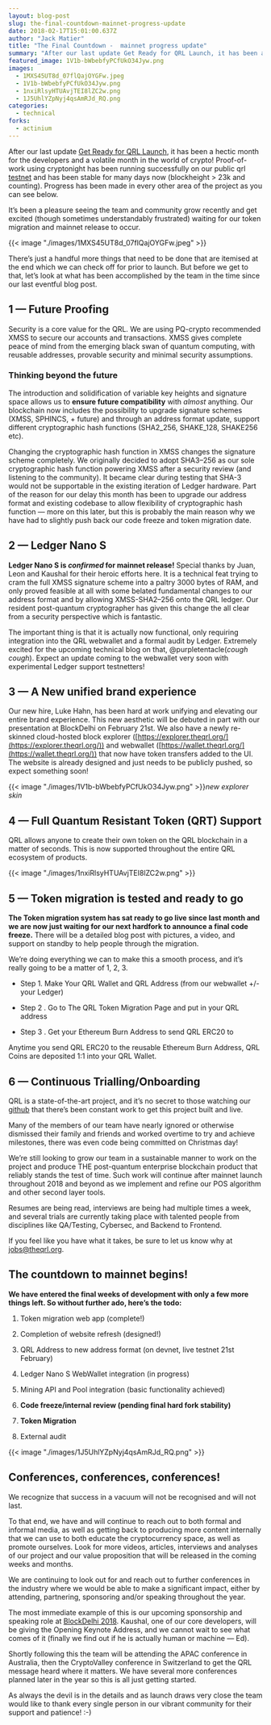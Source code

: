 ```yaml
---
layout: blog-post
slug: the-final-countdown-mainnet-progress-update
date: 2018-02-17T15:01:00.637Z
author: "Jack Matier"
title: "The Final Countdown -  mainnet progress update"
summary: "After our last update Get Ready for QRL Launch, it has been a hectic month for the developers and a volatile month in the world of crypto! Proof-of-work using cryptonight has been running successfully on our public qrl testnet and has been stable for many days now (blockheight > 23k and counting). Progress has been made in every other area of the project as you can see below."
featured_image: 1V1b-bWbebfyPCfUkO34Jyw.png
images:
  - 1MXS45UT8d_07flQajOYGFw.jpeg
  - 1V1b-bWbebfyPCfUkO34Jyw.png
  - 1nxiRlsyHTUAvjTEI8lZC2w.png
  - 1J5UhlYZpNyj4qsAmRJd_RQ.png
categories:
  - technical
forks:
  - actinium
---
```


After our last update [Get Ready for QRL Launch](/blog/get-ready-for-qrl-launch), it has been a hectic month for the developers and a volatile month in the world of crypto! Proof-of-work using cryptonight has been running successfully on our public qrl [testnet](https://explorer.theqrl.org/) and has been stable for many days now (blockheight &gt; 23k and counting). Progress has been made in every other area of the project as you can see below.

It’s been a pleasure seeing the team and community grow recently and get excited (though sometimes understandably frustrated) waiting for our token migration and mainnet release to occur.

{{< image "./images/1MXS45UT8d_07flQajOYGFw.jpeg" >}}

There’s just a handful more things that need to be done that are itemised at the end which we can check off for prior to launch. But before we get to that, let’s look at what has been accomplished by the team in the time since our last eventful blog post.

## 1 — Future Proofing

Security is a core value for the QRL. We are using PQ-crypto recommended XMSS to secure our accounts and transactions. XMSS gives complete peace of mind from the emerging black swan of quantum computing, with reusable addresses, provable security and minimal security assumptions.

### Thinking beyond the future

The introduction and solidification of variable key heights and signature space allows us to **ensure future compatibility** with *almost* anything. Our blockchain now includes the possibility to upgrade signature schemes (XMSS, SPHINCS, + future) and through an address format update, support different cryptographic hash functions (SHA2_256, SHAKE_128, SHAKE256 etc).

Changing the cryptographic hash function in XMSS changes the signature scheme completely. We originally decided to adopt SHA3–256 as our sole cryptographic hash function powering XMSS after a security review (and listening to the community). It became clear during testing that SHA-3 would not be supportable in the existing iteration of Ledger hardware. Part of the reason for our delay this month has been to upgrade our address format and existing codebase to allow flexibility of cryptographic hash function — more on this later, but this is probably the main reason why we have had to slightly push back our code freeze and token migration date.

## 2 — Ledger Nano S

**Ledger Nano S is *confirmed* for mainnet release!** Special thanks by Juan, Leon and Kaushal for their heroic efforts here. It is a technical feat trying to cram the full XMSS signature scheme into a paltry 3000 bytes of RAM, and only proved feasible at all with some belated fundamental changes to our address format and by allowing XMSS-SHA2–256 onto the QRL ledger. Our resident post-quantum cryptographer has given this change the all clear from a security perspective which is fantastic.

The important thing is that it is actually now functional, only requiring integration into the QRL webwallet and a formal audit by Ledger. Extremely excited for the upcoming technical blog on that, @purpletentacle(*cough cough*). Expect an update coming to the webwallet very soon with experimental Ledger support testnetters!

## 3 — A New unified brand experience

Our new hire, Luke Hahn, has been hard at work unifying and elevating our entire brand experience. This new aesthetic will be debuted in part with our presentation at BlockDelhi on February 21st. We also have a newly re-skinned cloud-hosted block explorer ([https://explorer.theqrl.org/](https://explorer.theqrl.org/)) and webwallet ([https://wallet.theqrl.org/](https://wallet.theqrl.org/)) that now have token transfers added to the UI. The website is already designed and just needs to be publicly pushed, so expect something soon!

{{< image "./images/1V1b-bWbebfyPCfUkO34Jyw.png" >}}*new explorer skin*

## 4 — Full Quantum Resistant Token (QRT) Support

QRL allows anyone to create their own token on the QRL blockchain in a matter of seconds. This is now supported throughout the entire QRL ecosystem of products.

{{< image "./images/1nxiRlsyHTUAvjTEI8lZC2w.png" >}}

## 5 — Token migration is tested and ready to go

**The Token migration system has sat ready to go live since last month and we are now just waiting for our next hardfork to announce a final code freeze.** There will be a detailed blog post with pictures, a video, and support on standby to help people through the migration.

We’re doing everything we can to make this a smooth process, and it’s really going to be a matter of 1, 2, 3.

* Step 1. Make Your QRL Wallet and QRL Address (from our webwallet +/- your Ledger)

* Step 2 . Go to The QRL Token Migration Page and put in your QRL address

* Step 3 . Get your Ethereum Burn Address to send QRL ERC20 to

Anytime you send QRL ERC20 to the reusable Ethereum Burn Address, QRL Coins are deposited 1:1 into your QRL Wallet.

## 6 — Continuous Trialling/Onboarding

QRL is a state-of-the-art project, and it’s no secret to those watching our [github](https://github.com/theQRL) that there’s been constant work to get this project built and live.

Many of the members of our team have nearly ignored or otherwise dismissed their family and friends and worked overtime to try and achieve milestones, there was even code being committed on Christmas day!

We’re still looking to grow our team in a sustainable manner to work on the project and produce THE post-quantum enterprise blockchain product that reliably stands the test of time. Such work will continue after mainnet launch throughout 2018 and beyond as we implement and refine our POS algorithm and other second layer tools.

Resumes are being read, interviews are being had multiple times a week, and several trials are currently taking place with talented people from disciplines like QA/Testing, Cybersec, and Backend to Frontend.

If you feel like you have what it takes, be sure to let us know why at [jobs@theqrl.org](mailto:jp@theqrl.org).

## The countdown to mainnet begins!

**We have entered the final weeks of development with only a few more things left. So without further ado, here’s the todo:**

1. Token migration web app (complete!)

1. Completion of website refresh (designed!)

1. QRL Address to new address format (on devnet, live testnet 21st February)

1. Ledger Nano S WebWallet integration (in progress)

1. Mining API and Pool integration (basic functionality achieved)

1. **Code freeze/internal review (pending final hard fork stability)**

1. **Token Migration**

1. External audit

{{< image "./images/1J5UhlYZpNyj4qsAmRJd_RQ.png" >}}

## Conferences, conferences, conferences!

We recognize that success in a vacuum will not be recognised and will not last.

To that end, we have and will continue to reach out to both formal and informal media, as well as getting back to producing more content internally that we can use to both educate the cryptocurrency space, as well as promote ourselves. Look for more videos, articles, interviews and analyses of our project and our value proposition that will be released in the coming weeks and months.

We are continuing to look out for and reach out to further conferences in the industry where we would be able to make a significant impact, either by attending, partnering, sponsoring and/or speaking throughout the year.

The most immediate example of this is our upcoming sponsorship and speaking role at [BlockDelhi 2018](https://www.blackarrowconferences.com/blockdelhi.html). Kaushal, one of our core developers, will be giving the Opening Keynote Address, and we cannot wait to see what comes of it (finally we find out if he is actually human or machine — Ed).

Shortly following this the team will be attending the APAC conference in Australia, then the CryptoValley conference in Switzerland to get the QRL message heard where it matters. We have several more conferences planned later in the year so this is all just getting started.

As always the devil is in the details and as launch draws very close the team would like to thank every single person in our vibrant community for their support and patience! :-)